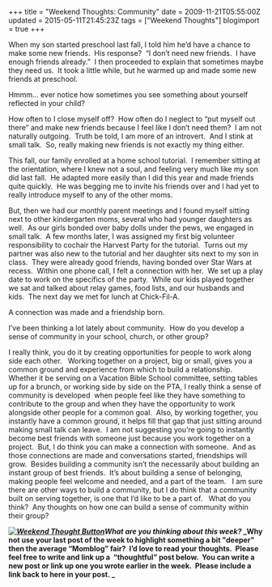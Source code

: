 +++
title = "Weekend Thoughts: Community"
date = 2009-11-21T05:55:00Z
updated = 2015-05-11T21:45:23Z
tags = ["Weekend Thoughts"]
blogimport = true 
+++

When my son started preschool last fall, I told him he’d have a chance to make some new friends.&#160; His response?&#160; “I don’t need new friends.&#160; I have enough friends already.”&#160; I then proceeded to explain that sometimes maybe they need us.&#160; It took a little while, but he warmed up and made some new friends at preschool. 

Hmmm… ever notice how sometimes you see something about yourself reflected in your child? 

How often to I close myself off?&#160; How often do I neglect to “put myself out there” and make new friends because I feel like I don’t need them?&#160; I am not naturally outgoing.&#160; Truth be told, I am more of an introvert.&#160; And I stink at small talk.&#160; So, really making new friends is not exactly my thing either.&#160; 

This fall, our family enrolled at a home school tutorial.&#160; I remember sitting at the orientation, where I knew not a soul, and feeling very much like my son did last fall.&#160; He adapted more easily than I did this year and made friends quite quickly.&#160; He was begging me to invite his friends over and I had yet to really introduce myself to any of the other moms. 

But, then we had our monthly parent meetings and I found myself sitting next to other kindergarten moms, several who had younger daughters as well.&#160; As our girls bonded over baby dolls under the pews, we engaged in small talk.&#160; A few months later, I was assigned my first big volunteer responsibility to cochair the Harvest Party for the tutorial.&#160; Turns out my partner was also new to the tutorial and her daughter sits next to my son in class.&#160; They were already good friends, having bonded over Star Wars at recess.&#160; Within one phone call, I felt a connection with her.&#160; We set up a play date to work on the specifics of the party.&#160; While our kids played together we sat and talked about relay games, food lists, and our husbands and kids.&#160; The next day we met for lunch at Chick-Fil-A. 

A connection was made and a friendship born.&#160; 

I’ve been thinking a lot lately about community.&#160; How do you develop a sense of community in your school, church, or other group? 

I really think, you do it by creating opportunities for people to work along side each other.&#160;&#160; Working together on a project, big or small, gives you a common ground and experience from which to build a relationship.&#160; Whether it be serving on a Vacation Bible School committee, setting tables up for a brunch, or working side by side on the PTA, I really think a sense of community is developed&#160; when people feel like they have something to contribute to the group and when they have the opportunity to work alongside other people for a common goal.&#160; Also, by working together, you instantly have a common ground, it helps fill that gap that just sitting around making small talk can leave.&#160; I am not suggesting you’re going to instantly become best friends with someone just because you work together on a project.&#160; But, I do think you can make a connection with someone.&#160; And as those connections are made and conversations started, friendships will grow.&#160; Besides building a community isn’t the necessarily about building an instant group of best friends.&#160; It’s about building a sense of belonging, making people feel welcome and needed, and a part of the team.&#160;&#160; I am sure there are other ways to build a community, but I do think that a community built on serving together, is one that I’d like to be a part of.&#160;&#160; What do you think?&#160; Any thoughts on how one can build a sense of community within their group?

**_[![Weekend Thought Button](http://i282.photobucket.com/albums/kk261/LifeAtTheCircus/WeekendThought_Button.gif "Leave your weekend thought at LifeAtTheCircus.com")](http://lifeatthecircus.com)What are you thinking about this week?_ _Why not use your last post of the week to highlight something a bit &quot;deeper&quot; then the average “Momblog” fair?&#160; I’d love to read your thoughts.&#160; Please feel free to write and link up a&#160; “thoughtful” post below.&#160; You can write a new post or link up one you wrote earlier in the week.&#160; 
Please include a link back to here in your post.
_**
 
